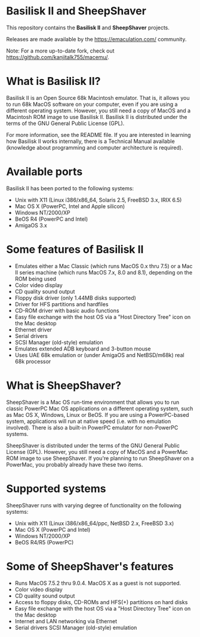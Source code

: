 # Basilisk II and SheepShaver

This repository contains the **Basilisk II** and **SheepShaver** projects.

Releases are made available by the https://emaculation.com/ community.

Note: For a more up-to-date fork, check out https://github.com/kanjitalk755/macemu/.

# What is Basilisk II?

Basilisk II is an Open Source 68k Macintosh emulator. That is, it allows you to run 68k MacOS software on your computer, even if you are using a different operating system. However, you still need a copy of MacOS and a Macintosh ROM image to use Basilisk II. Basilisk II is distributed under the terms of the GNU General Public License (GPL).

For more information, see the README file. If you are interested in learning how Basilisk II works internally, there is a Technical Manual available (knowledge about programming and computer architecture is required).

# Available ports

Basilisk II has been ported to the following systems:
 * Unix with X11 (Linux i386/x86_64, Solaris 2.5, FreeBSD 3.x, IRIX 6.5)
 * Mac OS X (PowerPC, Intel and Apple silicon)
 * Windows NT/2000/XP
 * BeOS R4 (PowerPC and Intel)
 * AmigaOS 3.x
 
# Some features of Basilisk II

 * Emulates either a Mac Classic (which runs MacOS 0.x thru 7.5) or a Mac II series machine (which runs MacOS 7.x, 8.0 and 8.1), depending on the ROM being used
 * Color video display
 * CD quality sound output
 * Floppy disk driver (only 1.44MB disks supported)
 * Driver for HFS partitions and hardfiles
 * CD-ROM driver with basic audio functions
 * Easy file exchange with the host OS via a "Host Directory Tree" icon on the Mac desktop
 * Ethernet driver
 * Serial drivers
 * SCSI Manager (old-style) emulation
 * Emulates extended ADB keyboard and 3-button mouse
 * Uses UAE 68k emulation or (under AmigaOS and NetBSD/m68k) real 68k processor

# What is SheepShaver?

SheepShaver is a Mac OS run-time environment that allows you to run classic PowerPC Mac OS applications on a different operating system, such as Mac OS X, Windows, Linux or BeOS. If you are using a PowerPC-based system, applications will run at native speed (i.e. with no emulation involved). There is also a built-in PowerPC emulator for non-PowerPC systems.

SheepShaver is distributed under the terms of the GNU General Public License (GPL). However, you still need a copy of MacOS and a PowerMac ROM image to use SheepShaver. If you're planning to run SheepShaver on a PowerMac, you probably already have these two items.

# Supported systems

SheepShaver runs with varying degree of functionality on the following systems:

 * Unix with X11 (Linux i386/x86_64/ppc, NetBSD 2.x, FreeBSD 3.x)
 * Mac OS X (PowerPC and Intel)
 * Windows NT/2000/XP
 * BeOS R4/R5 (PowerPC)

# Some of SheepShaver's features
 * Runs MacOS 7.5.2 thru 9.0.4. MacOS X as a guest is not supported.
 * Color video display
 * CD quality sound output
 * Access to floppy disks, CD-ROMs and HFS(+) partitions on hard disks
 * Easy file exchange with the host OS via a "Host Directory Tree" icon on the Mac desktop
 * Internet and LAN networking via Ethernet
 * Serial drivers
SCSI Manager (old-style) emulation
